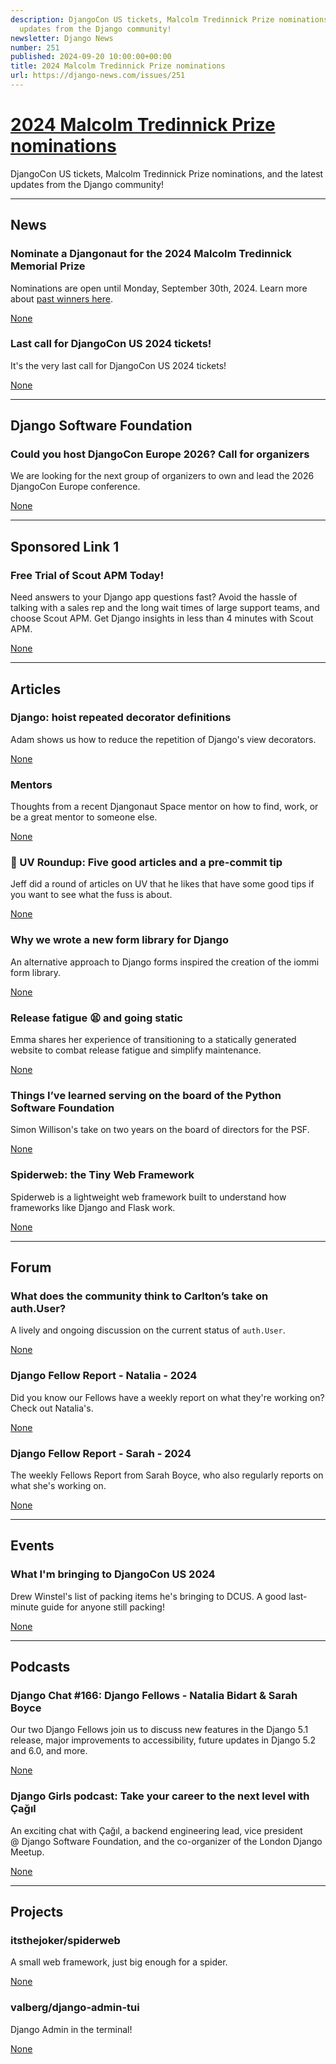 ```yaml
---
description: DjangoCon US tickets, Malcolm Tredinnick Prize nominations, and the latest
  updates from the Django community!
newsletter: Django News
number: 251
published: 2024-09-20 10:00:00+00:00
title: 2024 Malcolm Tredinnick Prize nominations
url: https://django-news.com/issues/251
---
```


# [2024 Malcolm Tredinnick Prize nominations](https://django-news.com/issues/251)

DjangoCon US tickets, Malcolm Tredinnick Prize nominations, and the latest updates from the Django community!

  ----

  ## News

  ### Nominate a Djangonaut for the 2024 Malcolm Tredinnick Memorial Prize

  <p>Nominations are open until Monday, September 30th, 2024. Learn more about <a href="https://cur.at/XeqyQE4">past winners here</a>.</p>

  [None](None)

  ### Last call for DjangoCon US 2024 tickets!

  <p>It's the very last call for DjangoCon US 2024 tickets!</p>

  [None](None)

  ----

  ## Django Software Foundation

  ### Could you host DjangoCon Europe 2026? Call for organizers

  <p>We are looking for the next group of organizers to own and lead the 2026 DjangoCon Europe conference.</p>

  [None](None)

  ----

  ## Sponsored Link 1

  ### Free Trial of Scout APM Today!

  <p>Need answers to your Django app questions fast? Avoid the hassle of talking with a sales rep and the long wait times of large support teams, and choose Scout APM. Get Django insights in less than 4 minutes with Scout APM.</p>

  [None](None)

  ----

  ## Articles

  ### Django: hoist repeated decorator definitions

  <p>Adam shows us how to reduce the repetition of Django's view decorators.</p>

  [None](None)

  ### Mentors

  <p>Thoughts from a recent Djangonaut Space mentor on how to find, work, or be a great mentor to someone else.</p>

  [None](None)

  ### 🤠 UV Roundup: Five good articles and a pre-commit tip

  <p>Jeff did a round of articles on UV that he likes that have some good tips if you want to see what the fuss is about.</p>

  [None](None)

  ### Why we wrote a new form library for Django

  <p>An alternative approach to Django forms inspired the creation of the iommi form library.</p>

  [None](None)

  ### Release fatigue 😫 and going static

  <p>Emma shares her experience of transitioning to a statically generated website to combat release fatigue and simplify maintenance.</p>

  [None](None)

  ### Things I’ve learned serving on the board of the Python Software Foundation

  <p>Simon Willison's take on two years on the board of directors for the PSF.</p>

  [None](None)

  ### Spiderweb: the Tiny Web Framework

  <p>Spiderweb is a lightweight web framework built to understand how frameworks like Django and Flask work.</p>

  [None](None)

  ----

  ## Forum

  ### What does the community think to Carlton’s take on auth.User?

  <p>A lively and ongoing discussion on the current status of <code>auth.User</code>.</p>

  [None](None)

  ### Django Fellow Report - Natalia - 2024

  <p>Did you know our Fellows have a weekly report on what they're working on? Check out Natalia's.</p>

  [None](None)

  ### Django Fellow Report - Sarah - 2024

  <p>The weekly Fellows Report from Sarah Boyce, who also regularly reports on what she's working on.</p>

  [None](None)

  ----

  ## Events

  ### What I'm bringing to DjangoCon US 2024

  <p>Drew Winstel's list of packing items he's bringing to DCUS. A good last-minute guide for anyone still packing!</p>

  [None](None)

  ----

  ## Podcasts

  ### Django Chat #166: Django Fellows - Natalia Bidart & Sarah Boyce

  <p>Our two Django Fellows join us to discuss new features in the Django 5.1 release, major improvements to accessibility, future updates in Django 5.2 and 6.0, and more.</p>

  [None](None)

  ### Django Girls podcast: Take your career to the next level with Çağıl

  <p>An exciting chat with Çağıl, a backend engineering lead, vice president @ Django Software Foundation, and the co-organizer of the London Django Meetup.</p>

  [None](None)

  ----

  ## Projects

  ### itsthejoker/spiderweb

  <p>A small web framework, just big enough for a spider.</p>

  [None](None)

  ### valberg/django-admin-tui

  <p>Django Admin in the terminal!</p>

  [None](None)